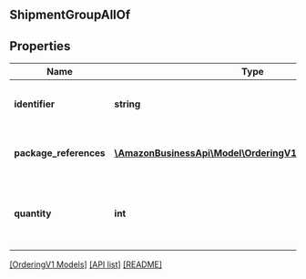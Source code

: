 ## ShipmentGroupAllOf

## Properties

Name | Type | Description | Notes
------------ | ------------- | ------------- | -------------
**identifier** | **string** | The identifier for a shipment. |
**package_references** | [**\AmazonBusinessApi\Model\OrderingV1\PackageReference[]**](PackageReference.md) | The collection of package references. |
**quantity** | **int** | The total number of quantities in the package or shipment. |

[[OrderingV1 Models]](../) [[API list]](../../Api) [[README]](../../../README.md)
